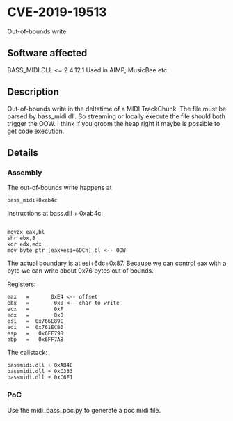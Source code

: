 # CVE-2019-19513
Out-of-bounds write 

## Software affected
BASS_MIDI.DLL <= 2.4.12.1
Used in AIMP, MusicBee etc.

## Description 
Out-of-bounds write in the deltatime of a MIDI TrackChunk.
The file must be parsed by bass_midi.dll. So streaming or locally execute the file should both trigger the OOW.
I think if you groom the heap right it maybe is possible to get code execution.

## Details
### Assembly 
The out-of-bounds write happens at 
```
bass_midi+0xab4c
```
Instructions at bass.dll + 0xab4c:
```

movzx eax,bl
shr ebx,8
xor edx,edx
mov byte ptr [eax+esi+6DCh],bl <-- OOW
```
The actual boundary is at esi+6dc+0x87.
Because we can control eax with a byte we can write about 0x76 bytes out of bounds.


Registers:
```
eax   =       0xE4 <-- offset
ebx   =        0x0 <-- char to write
ecx   =        0xF	
edx   =        0x0
esi   =  0x766E89C
edi   =  0x761ECB0	
esp   =   0x6FF798
ebp   =   0x6FF7A8
```

The callstack:
```
bassmidi.dll + 0xAB4C
bassmidi.dll + 0xC333 
bassmidi.dll + 0xC6F1
```
### PoC
Use the midi_bass_poc.py to generate a poc midi file.
